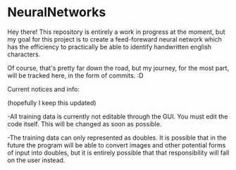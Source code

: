 # NeuralNetworks

Hey there! This repository is entirely a work in progress at the moment, but my goal for this project is to create a feed-foreward neural network which has the efficiency to practically be able to identify handwritten english characters.

Of course, that's pretty far down the road, but my journey, for the most part, will be tracked here, in the form of commits. :D

Current notices and info:

(hopefully I keep this updated)

-All training data is currently not editable through the GUI. You must edit the code itself. This will be changed as soon as possible.

-The training data can only represented as doubles. It is possible that in the future the program will be able to convert images and other potential forms of input into doubles, but it is entirely possible that that responsibility will fall on the user instead.
